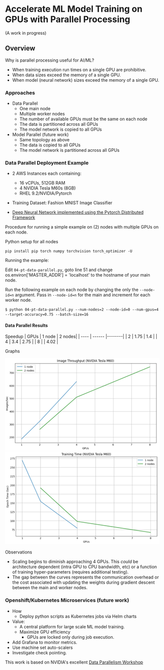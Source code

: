 # Accelerate ML Model Training on GPUs with Parallel Processing 

(A work in progress)

## Overview

Why is parallel processing useful for AI/ML?

- When training execution run times on a single GPU are prohibitive.
- When data sizes exceed the memory of a single GPU.
- When model (neural network) sizes exceed the memory of a single GPU.

### Approaches

- Data Parallel
  - One main node
  - Multiple worker nodes
  - The number of available GPUs must be the same on each node
  - The data is partitioned across all GPUs
  - The model network is copied to all GPUs
- Model Parallel (future work)
  - Same topology as above
  - The data is copied to all GPUs
  - The model network is partitioned across all GPUs
  
### Data Parallel Deployment Example

- 2 AWS Instances each containing:
  - 16 vCPUs, 512GB RAM
  - 4 NVIDIA Tesla M60s (8GB)
  - RHEL 9.2/NVIDIA/Pytorch

- Training Dataset: Fashion MNIST Image Classifier
- [Deep Neural Network implemented using the Pytorch Distributed Framework](https://pytorch.org/tutorials/beginner/dist_overview.html)

Procedure for running a simple example on (2) nodes with multiple GPUs on each node.

Python setup for all nodes
```
pip install pip torch numpy torchvision torch_optimizer -U
```
Running the example:

Edit `04-pt-data-parallel.py`, goto line 51 and change os.environ['MASTER_ADDR'] = 'localhost'
to the hostname of your main node.

Run the following example on each node by changing the only the `--node-id=n` argument. Pass in `--node-id=n`
for the main and increment for each worker node.

```
$ python 04-pt-data-parallel.py --num-nodes=2 --node-id=0 --num-gpus=4 --target-accuracy=0.75 --batch-size=16
```
#### Data Parallel Results

Speedup
| GPUs | 1 node | 2 nodes|
| ---- | ------ |--------|
| 2    | 1.75   | 1.4    |
| 4    | 3.4    | 2.75   |
| 8    |        | 4.02   |

Graphs

![Throughput](/images/throughput.png)
![Training](/images/training.png)

Observations

- Scaling begins to diminish approaching 4 GPUs. This *could* be architecture dependent (intra GPU to CPU bandwidth, etc) or a function of training hyper-parameters (requires additional testing). 
- The gap between the curves represents the communication overhead or the cost associated with updating the weights during gradient descent between the main and worker nodes.

### Openshift/Kubernetes Microservices (future work)
  - How
    - Deploy python scripts as Kubernetes jobs via Helm charts
  - Value:
    - A central platform for large scale ML model training.
    - Maximize GPU efficiency
      - GPUs are locked only during job execution.
  - Add Grafana to monitor metrics.
  - Use machine set auto-scalers
  - Investigate check pointing.

This work is based on NVIDIA's excellent [Data Parallelism Workshop](https://www.nvidia.com/en-us/training/instructor-led-workshops/train-deep-learning-models-on-multi-gpus/)